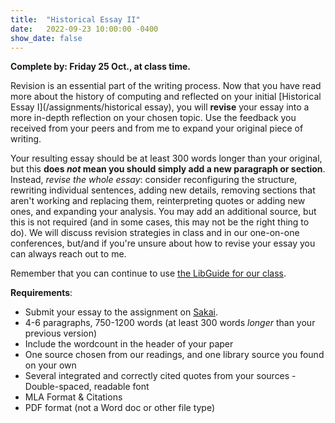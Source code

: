 ```yaml
---
title:  "Historical Essay II"
date:   2022-09-23 10:00:00 -0400
show_date: false
---
```

**Complete by: Friday 25 Oct., at class time.**  

Revision is an essential part of the writing process. Now that you have read more about the history of computing and reflected on your initial [Historical Essay I](/assignments/historical essay), you will **revise** your essay into a more in-depth reflection on your chosen topic. Use the feedback you received from your peers and from me to expand your original piece of writing.

Your resulting essay should be at least 300 words longer than your original, but this **does *not* mean you should simply add a new paragraph or section**. Instead, *revise the whole essay*: consider reconfiguring the structure, rewriting individual sentences, adding new details, removing sections that aren't working and replacing them, reinterpreting quotes or adding new ones, and expanding your analysis. You may add an additional source, but this is not required (and in some cases, this may not be the right thing to do). We will discuss revision strategies in class and in our one-on-one conferences, but/and if you're unsure about how to revise your essay you can always reach out to me.

Remember that you can continue to use [the LibGuide for our class](https://libguides.washjeff.edu/CIS100).

**Requirements**:

- Submit your essay to the assignment on [Sakai](//sakai.washjeff.edu).
- 4-6 paragraphs, 750-1200 words (at least 300 words *longer* than your previous version)
- Include the wordcount in the header of your paper
- One source chosen from our readings, and one library source you found on your own
- Several integrated and correctly cited quotes from your sources - Double-spaced, readable font
- MLA Format & Citations
- PDF format (not a Word doc or other file type)
